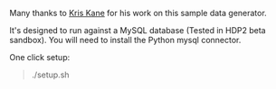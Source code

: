 Many thanks to [Kris Kane](https://github.com/kristopherkane) for his work on this sample data generator.

It's designed to run against a MySQL database (Tested in HDP2 beta sandbox).  You will need to install the Python mysql connector.

One click setup:
>./setup.sh
